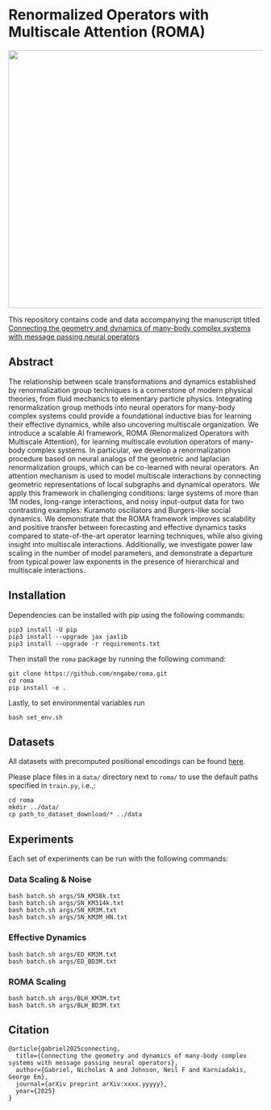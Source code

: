 # Renormalized Operators with Multiscale Attention (ROMA)

<img src="https://github.com/nngabe/roma/blob/master/figures/ROMA_simple.png" width="512">

This repository contains code and data accompanying the manuscript titled [Connecting the geometry and dynamics of many-body complex systems with message passing neural operators](https://arxiv.org/abs/xxxx.yyyyy)

## Abstract

The relationship between scale transformations and dynamics established by renormalization group techniques is a cornerstone of modern physical theories, from fluid mechanics to elementary particle physics. Integrating renormalization group methods into neural operators for many-body complex systems could provide a foundational inductive bias for learning their effective dynamics, while also uncovering multiscale organization. We introduce a scalable AI framework, ROMA (Renormalized Operators with Multiscale Attention), for learning multiscale evolution operators of many-body complex systems. In particular, we develop a renormalization procedure based on neural analogs of the geometric and laplacian renormalization groups, which can be co-learned with neural operators. An attention mechanism is used to model multiscale interactions by connecting geometric representations of local subgraphs and dynamical operators. We apply this framework in challenging conditions: large systems of more than 1M nodes, long-range interactions, and noisy input-output data for two contrasting examples: Kuramoto oscillators and Burgers-like social dynamics. We demonstrate that the ROMA framework improves scalability and positive transfer between forecasting and effective dynamics tasks compared to state-of-the-art operator learning techniques, while also giving insight into multiscale interactions. Additionally, we investigate power law scaling in the number of model parameters, and demonstrate a departure from typical power law exponents in the presence of hierarchical and multiscale interactions.

## Installation

Dependencies can be installed with pip using the following commands:

```
pip3 install -U pip
pip3 install --upgrade jax jaxlib
pip3 install --upgrade -r requirements.txt
```

Then install the `roma` package by running the following command:

```
git clone https://github.com/nngabe/roma.git
cd roma
pip install -e .
```

Lastly, to set environmental variables run 

```
bash set_env.sh
```

## Datasets

All datasets with precomputed positional encodings can be found [here](https://zenodo.org/records/14911118).

Please place files in a `data/` directory next to `roma/` to use the default paths specified in `train.py`, i.e.,:

```
cd roma
mkdir ../data/
cp path_to_dataset_download/* ../data
```

## Experiments

Each set of experiments can be run with the following commands:

### Data Scaling & Noise

```
bash batch.sh args/SN_KM38k.txt
bash batch.sh args/SN_KM314k.txt
bash batch.sh args/SN_KM3M.txt
bash batch.sh args/SN_KM3M_HN.txt
```

### Effective Dynamics

```
bash batch.sh args/ED_KM3M.txt
bash batch.sh args/ED_BD3M.txt
```

### ROMA Scaling

```
bash batch.sh args/BLH_KM3M.txt
bash batch.sh args/BLH_BD3M.txt
```


## Citation
    @article{gabriel2025connecting,
      title={Connecting the geometry and dynamics of many-body complex systems with message passing neural operators},
      author={Gabriel, Nicholas A and Johnson, Neil F and Karniadakis, George Em},
      journal={arXiv preprint arXiv:xxxx.yyyyy},
      year={2025}
    }
